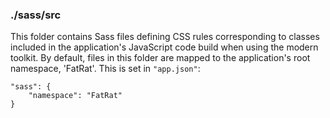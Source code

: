 ### ./sass/src

This folder contains Sass files defining CSS rules corresponding to classes
included in the application's JavaScript code build when using the modern toolkit.
By default, files in this folder are mapped to the application's root namespace, 'FatRat'.
This is set in `"app.json"`:

    "sass": {
        "namespace": "FatRat"
    }